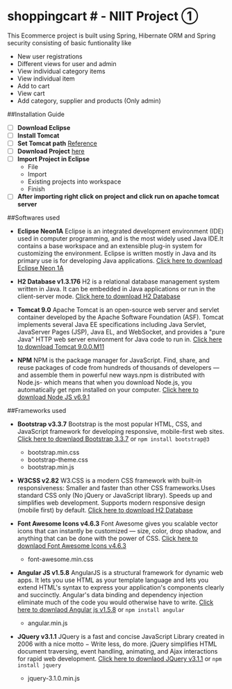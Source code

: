 # shoppingcart #  - NIIT Project ①
This Ecommerce project is built using Spring, Hibernate ORM and Spring security consisting of basic funtionality like
- New user registrations
- Different views for user and admin
- View individual category items
- View individual item
- Add to cart
- View cart
- Add category, supplier and products (Only admin)

##Installation Guide

- [ ] **Download Eclipse**
- [ ] **Install Tomcat** 
- [ ] **Set Tomcat path**  [Reference](https://struts2spring.wordpress.com/2009/09/22/setting-the-java_home-catalina_home-environment-variable-on-windows/)
- [ ] **Download Project** [here](https://github.com/kesanihal/shoppingcart/archive/master.zip)
- [ ] **Import Project in Eclipse**
	- File
	- Import
	- Existing projects into workspace
	- Finish
- [ ] **After importing right click on project and click run on apache tomcat server**

##Softwares used
-	**Eclipse Neon1A**
	Eclipse is an integrated development environment (IDE) used in computer programming, and is the most widely used Java IDE.It contains a base workspace and an extensible plug-in system for customizing the environment. Eclipse is written mostly in Java and its primary use is for developing Java applications.
    [Click here to download Eclipse Neon 1A](http://www.eclipse.org/downloads/download.php?file=/technology/epp/downloads/release/neon/1a/eclipse-jee-neon-1a-win32-x86_64.zip&mirror_id=1109)
    
-	**H2 Database v1.3.176**
H2 is a relational database management system written in Java. It can be embedded in Java applications or run in the client-server mode.
    [Click here to download H2 Database](http://www.h2database.com/h2-2014-04-05.zip)

-	**Tomcat 9.0**
	Apache Tomcat is an open-source web server and servlet container developed by the Apache Software Foundation (ASF). Tomcat implements several Java EE specifications including Java Servlet, JavaServer Pages (JSP), Java EL, and WebSocket, and provides a "pure Java" HTTP web server environment for Java code to run in.
	[Click here to download Tomcat 9.0.0.M11](http://redrockdigimark.com/apachemirror/tomcat/tomcat-9/v9.0.0.M11/bin/apache-tomcat-9.0.0.M11-windows-x64.zip)
  
- **NPM**
	NPM is the package manager for JavaScript. Find, share, and reuse packages of code from hundreds of thousands of developers — and assemble them in powerful new     ways.npm is distributed with Node.js- which means that when you download Node.js, you automatically get npm installed on your computer.
 	[Click here to download Node JS v6.9.1](https://nodejs.org/dist/v6.9.1/node-v6.9.1-x64.msi)

##Frameworks used
-	**Bootstrap v3.3.7**
	Bootstrap is the most popular HTML, CSS, and JavaScript framework for developing  	  responsive, mobile-first web sites. [Click here to downlaod Bootstrap 3.3.7](https://github.com/twbs/bootstrap/releases/download/v3.3.7/bootstrap-3.3.7-dist.zip) or `npm install bootstrap@3`
	- bootstrap.min.css
	- bootstrap-theme.css
	- bootstrap.min.js
 
-	**W3CSS v2.82**
W3.CSS is a modern CSS framework with built-in responsiveness: Smaller and faster than other CSS frameworks.Uses standard CSS only (No jQuery or JavaScript library). Speeds up and simplifies web development. Supports modern responsive design (mobile first) by default.
     [Click here to download H2 Database]( http://www.w3schools.com/lib/w3.css)
     
- **Font Awesome Icons v4.6.3**
	Font Awesome gives you scalable vector icons that can instantly be customized —    	   size, color, drop shadow, and anything that can be done with the power of CSS.
    [Click here to downlaod Font Awesome Icons v4.6.3](http://fontawesome.io/assets/font-awesome-4.6.3.zip)
    - font-awesome.min.css

- **Angular JS v1.5.8**
	AngularJS is a structural framework for dynamic web apps. It lets you use HTML as your template language and lets you extend HTML's syntax to express your application's components clearly and succinctly. Angular's data binding and dependency injection eliminate much of the code you would otherwise have to write. [Click here to downlaod Angular js v1.5.8](https://ajax.googleapis.com/ajax/libs/angularjs/1.5.8/angular.min.js) or `npm install angular` 
	- angular.min.js
  
- **JQuery v3.1.1**
	JQuery is a fast and concise JavaScript Library created in 2006 with a nice motto − Write less, do more. jQuery simplifies HTML document traversing, event handling, animating, and Ajax interactions for rapid web development. [Click here to downlaod JQuery v3.1.1](https://code.jquery.com/jquery-3.1.1.min.js) or `npm install jquery`
	- jquery-3.1.0.min.js
